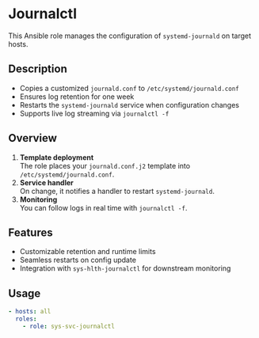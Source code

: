 # Journalctl

This Ansible role manages the configuration of `systemd-journald` on target hosts.

## Description

- Copies a customized `journald.conf` to `/etc/systemd/journald.conf`  
- Ensures log retention for one week  
- Restarts the `systemd-journald` service when configuration changes  
- Supports live log streaming via `journalctl -f`

## Overview

1. **Template deployment**  
   The role places your `journald.conf.j2` template into `/etc/systemd/journald.conf`.
2. **Service handler**  
   On change, it notifies a handler to restart `systemd-journald`.
3. **Monitoring**  
   You can follow logs in real time with `journalctl -f`.

## Features

- Customizable retention and runtime limits  
- Seamless restarts on config update  
- Integration with `sys-hlth-journalctl` for downstream monitoring

## Usage

```yaml
- hosts: all
  roles:
    - role: sys-svc-journalctl
